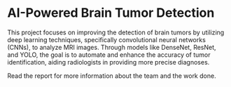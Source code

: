 # AI-Powered Brain Tumor Detection
This project focuses on improving the detection of brain tumors by utilizing deep learning techniques, specifically convolutional neural networks (CNNs), to analyze MRI images. Through models like DenseNet, ResNet, and YOLO, the goal is to automate and enhance the accuracy of tumor identification, aiding radiologists in providing more precise diagnoses.

Read the report for more information about the team and the work done.
